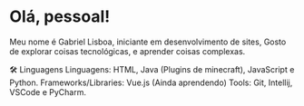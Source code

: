 # **Olá, pessoal!**  
Meu nome é Gabriel Lisboa, iniciante em desenvolvimento de sites, Gosto de explorar coisas tecnológicas, e aprender coisas complexas.

🛠️ Linguagens
Linguagens: HTML, Java (Plugins de minecraft), JavaScript e Python.
Frameworks/Libraries: Vue.js (Ainda aprendendo)
Tools: Git, Intellij, VSCode e PyCharm.
